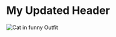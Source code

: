 # 
<h1>My Updated Header</h1>
<img src="https://octodex.github.com/images/yaktocat.png" alt="Cat in funny Outfit">
